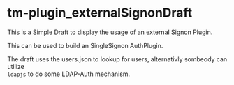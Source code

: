 # tm-plugin_externalSignonDraft

This is a Simple Draft to display the usage of an external Signon Plugin.  

This can be used to build an SingleSignon AuthPlugin.  

The draft uses the users.json to lookup for users, alternativly sombeody can utilize  
`ldapjs` to do some LDAP-Auth mechanism.
